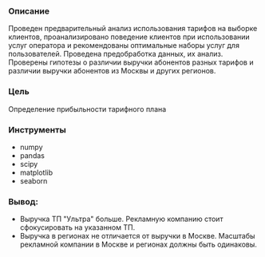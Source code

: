 ### Описание
Проведен предварительный анализ использования тарифов на выборке клиентов,
проанализировано поведение клиентов при использовании услуг оператора и
рекомендованы оптимальные наборы услуг для пользователей. Проведена предобработка
данных, их анализ. Проверены гипотезы о различии выручки абонентов разных тарифов и
различии выручки абонентов из Москвы и других регионов.

### Цель
Определение прибыльности тарифного плана

### Инструменты
* numpy
* pandas
* scipy
* matplotlib 
* seaborn

### Вывод:
* Выручка ТП "Ультра" больше. Рекламную компанию стоит сфокусировать на указанном ТП.
* Выручка в регионах не отличается от выручки в Москве. Масштабы рекламной компании в Москве и регионах должны быть одинаковы.
